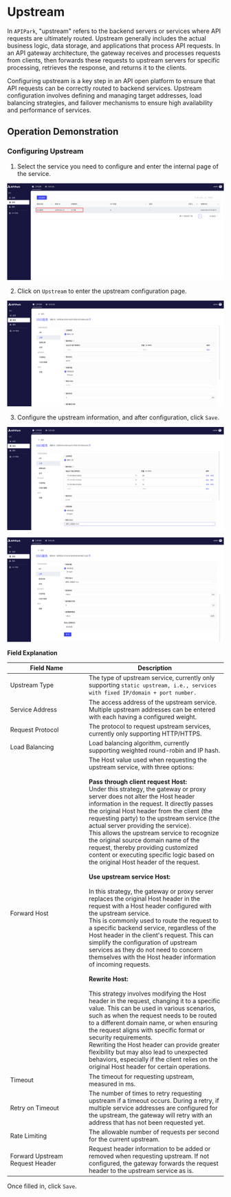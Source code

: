 # Upstream

In `APIPark`, "upstream" refers to the backend servers or services where API requests are ultimately routed. Upstream generally includes the actual business logic, data storage, and applications that process API requests. In an API gateway architecture, the gateway receives and processes requests from clients, then forwards these requests to upstream servers for specific processing, retrieves the response, and returns it to the clients.

Configuring upstream is a key step in an API open platform to ensure that API requests can be correctly routed to backend services. Upstream configuration involves defining and managing target addresses, load balancing strategies, and failover mechanisms to ensure high availability and performance of services.

## Operation Demonstration
### Configuring Upstream

1. Select the service you need to configure and enter the internal page of the service.

![](images/2024-08-14/cf9e5cd3b52f3977f4e5503e01234a4e538d9d9c1433c2ed9294e7de4afd00e5.png)

2. Click on `Upstream` to enter the upstream configuration page.

![](images/2024-08-14/d570bc5e464539010e542ddc88602fbcd94d6dbc14d01809908a220d32341b91.png)

3. Configure the upstream information, and after configuration, click `Save`.

![](images/2024-08-14/7dd546e21086267638ee1c14d83a42e3cc9ba0e88de8b82b6a3b85e7a1baa386.png)  

![](images/2024-08-14/772f53c2f1cadef9e666cb7135f2e79b2b90db23c76bfdcc23e819425619d395.png)  

**Field Explanation**

<table><thead><tr><th width="169">Field Name</th><th>Description</th></tr></thead><tbody><tr><td>Upstream Type</td><td>The type of upstream service, currently only supporting <code>static upstream, i.e., services with fixed IP/domain + port number.</code></td></tr><tr><td>Service Address</td><td>The access address of the upstream service. Multiple upstream addresses can be entered with each having a configured weight.</td></tr><tr><td>Request Protocol</td><td>The protocol to request upstream services, currently only supporting HTTP/HTTPS.</td></tr><tr><td>Load Balancing</td><td>Load balancing algorithm, currently supporting weighted round-robin and IP hash.</td></tr><tr><td>Forward Host</td><td>The Host value used when requesting the upstream service, with three options:<br/><br/><b>Pass through client request Host:</b><br/>Under this strategy, the gateway or proxy server does not alter the Host header information in the request. It directly passes the original Host header from the client (the requesting party) to the upstream service (the actual server providing the service).<br/>This allows the upstream service to recognize the original source domain name of the request, thereby providing customized content or executing specific logic based on the original Host header of the request.<br/><br/><b>Use upstream service Host:</b><br/><br/>In this strategy, the gateway or proxy server replaces the original Host header in the request with a Host header configured with the upstream service.<br/>This is commonly used to route the request to a specific backend service, regardless of the Host header in the client's request. This can simplify the configuration of upstream services as they do not need to concern themselves with the Host header information of incoming requests.<br/><br/><b>Rewrite Host:</b><br/><br/>This strategy involves modifying the Host header in the request, changing it to a specific value. This can be used in various scenarios, such as when the request needs to be routed to a different domain name, or when ensuring the request aligns with specific format or security requirements.<br/>Rewriting the Host header can provide greater flexibility but may also lead to unexpected behaviors, especially if the client relies on the original Host header for certain operations.</td></tr><tr><td>Timeout</td><td>The timeout for requesting upstream, measured in ms.</td></tr><tr><td>Retry on Timeout</td><td>The number of times to retry requesting upstream if a timeout occurs. During a retry, if multiple service addresses are configured for the upstream, the gateway will retry with an address that has not been requested yet.</td></tr><tr><td>Rate Limiting</td><td>The allowable number of requests per second for the current upstream.</td></tr><tr><td>Forward Upstream Request Header</td><td>Request header information to be added or removed when requesting upstream. If not configured, the gateway forwards the request header to the upstream service as is.</td></tr></tbody></table>

Once filled in, click `Save`.